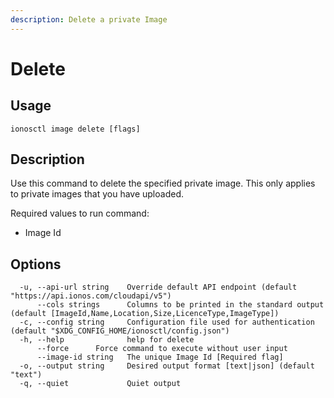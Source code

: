 ```yaml
---
description: Delete a private Image
---
```


# Delete

## Usage

```text
ionosctl image delete [flags]
```

## Description

Use this command to delete the specified private image. This only applies to private images that you have uploaded.

Required values to run command:

* Image Id

## Options

```text
  -u, --api-url string    Override default API endpoint (default "https://api.ionos.com/cloudapi/v5")
      --cols strings      Columns to be printed in the standard output (default [ImageId,Name,Location,Size,LicenceType,ImageType])
  -c, --config string     Configuration file used for authentication (default "$XDG_CONFIG_HOME/ionosctl/config.json")
  -h, --help              help for delete
      --force      Force command to execute without user input
      --image-id string   The unique Image Id [Required flag]
  -o, --output string     Desired output format [text|json] (default "text")
  -q, --quiet             Quiet output
```

